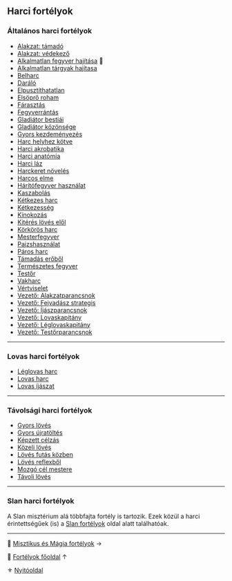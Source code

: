 ## Harci fortélyok

### Általános harci fortélyok

<!-- tag: harci__fortely -->

- [Alakzat: támadó](fortelyok.harci/alakzat_tamado.md)
- [Alakzat: védekező](fortelyok.harci/alakzat_vedekezo.md)
- [Alkalmatlan fegyver hajítása](fortelyok.harci/alkalmatlan_fegyver_hajitasa.md) 🔁
- [Alkalmatlan tárgyak hajítasa](fortelyok.harci/alkalmatlan_targyak_hajitasa.md)
- [Belharc](fortelyok.harci/belharc.md)
- [Daráló](fortelyok.harci/daralo.md)
- [Elpusztíthatatlan](fortelyok.harci/elpusztithatatlan.md)
- [Elsöprő roham](fortelyok.harci/elsopro_roham.md)
- [Fárasztás](fortelyok.harci/farasztas.md)
- [Fegyverrántás](fortelyok.harci/fegyverrantas.md)
- [Gladiátor bestiái](fortelyok.harci/gladiator.bestiai.md)
- [Gladiátor közönsége](fortelyok.harci/gladiator.kozonsege.md)
- [Gyors kezdeményezés](fortelyok.harci/gyors_kezdemenyezes.md)
- [Harc helyhez kötve](fortelyok.harci/harc_helyhez_kotve.md)
- [Harci akrobatika](fortelyok.harci/harci_akrobatika.md)
- [Harci anatómia](fortelyok.harci/harci_anatomia.md)
- [Harci láz](fortelyok.harci/harci_laz.md)
- [Harckeret növelés](fortelyok.harci/harckeret_noveles.md)
- [Harcos elme](fortelyok.harci/harcos_elme.md)
- [Hárítófegyver használat](fortelyok.harci/haritofegyver_hasznalat.md)
- [Kaszabolás](fortelyok.harci/kaszabolas.md)
- [Kétkezes harc](fortelyok.harci/ketkezes_harc.md)
- [Kétkezesség](fortelyok.harci/ketkezesseg.md)
- [Kínokozás](fortelyok.harci/kinokozas.md)
- [Kitérés lövés elől](fortelyok.harci/kiteres_loves_elol.md)
- [Körkörös harc](fortelyok.harci/korkoros_harc.md)
- [Mesterfegyver](fortelyok.harci/mesterfegyver.md)
- [Pajzshasználat](fortelyok.harci/pajzshasznalat.md)
- [Páros harc](fortelyok.harci/paros_harc.md)
- [Támadás erőből](fortelyok.harci/tamadas_erobol.md)
- [Természetes fegyver](fortelyok.harci/termeszetes.fegyver.md)
- [Testőr](fortelyok.harci/testor.md)
- [Vakharc](fortelyok.harci/vakharc.md)
- [Vértviselet](fortelyok.harci/vertviselet.md)
- [Vezető: Alakzatparancsnok](fortelyok.harci/vezeto_alakzatparancsnok.md)
- [Vezető: Fejvadász strategis](fortelyok.harci/vezeto_fejvadasz_strategis.md)
- [Vezető: Íjászparancsnok](fortelyok.harci/vezeto_ijaszparancsnok.md)
- [Vezető: Lovaskapitány](fortelyok.harci/vezeto_lovaskapitany.md)
- [Vezető: Léglovaskapitány](fortelyok.harci/vezeto_leglovaskapitany.md)
- [Vezető: Testőrparancsnok](fortelyok.harci/vezeto_testorparancsnok.md)

---
### Lovas harci fortélyok

<!-- tag: harci__lovas__fortely -->

- [Léglovas harc](fortelyok.harci/leglovas_harc.md)
- [Lovas harc](fortelyok.harci/lovas_harc.md)
- [Lovas íjászat](fortelyok.tavharc/lovas_ijaszat.md)

---
### Távolsági harci fortélyok

<!-- tag: tavharc__fortely -->

- [Gyors lövés](fortelyok.tavharc/gyors_loves.md)
- [Gyors újratöltés](fortelyok.tavharc/gyors_ujratoltes.md)
- [Képzett célzás](fortelyok.tavharc/kepzett_celzas.md)
- [Közeli lövés](fortelyok.tavharc/kozeli_loves.md)
- [Lövés futás közben](fortelyok.tavharc/loves_futas_kozben.md)
- [Lövés reflexből](fortelyok.tavharc/loves_reflexbol.md)
- [Mozgó cél mestere](fortelyok.tavharc/mozgo_cel_mestere.md)
- [Távoli lövés](fortelyok.tavharc/tavoli_loves.md)

---
### Slan harci fortélyok

A Slan misztérium alá többfajta fortély is tartozik. Ezek közül a harci érintettségűek (is) a [Slan fortélyok](046_slan_fortelyok.md#harci-slan-fortélyok) oldal alatt találhatóak.

---

🔗 [Misztikus és Mágia fortélyok](045_misztikus_magia_fortelyok.md) →

🔗 [Fortélyok főoldal](040_fortelyok.md) ↑

⚜️ [Nyitóoldal](start.md#4-fort%C3%A9lyok-)

